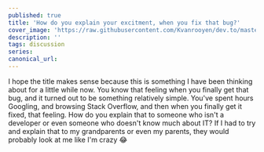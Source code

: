 ```yaml
---
published: true
title: 'How do you explain your excitment, when you fix that bug?'
cover_image: 'https://raw.githubusercontent.com/Kvanrooyen/dev.to/master/blog-posts/why-i-use-markdown-to-take-notes/assets/notes.jpg'
description: ''
tags: discussion
series:
canonical_url:
---
```


I hope the title makes sense because this is something I have been thinking about for a little while now. You know that feeling when you finally get that bug, and it turned out to be something relatively simple. You've spent hours Googling, and browsing Stack Overflow, and then when you finally get it fixed, that feeling. How do you explain that to someone who isn't a developer or even someone who doesn't know much about IT? If I had to try and explain that to my grandparents or even my parents, they would probably look at me like I'm crazy :joy:

